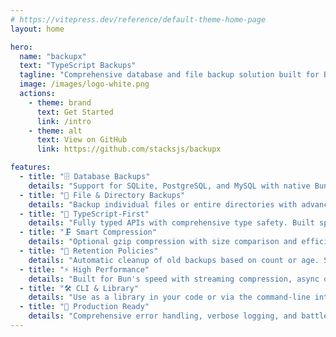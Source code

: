 ```yaml
---
# https://vitepress.dev/reference/default-theme-home-page
layout: home

hero:
  name: "backupx"
  text: "TypeScript Backups"
  tagline: "Comprehensive database and file backup solution built for Bun runtime with TypeScript-first design."
  image: /images/logo-white.png
  actions:
    - theme: brand
      text: Get Started
      link: /intro
    - theme: alt
      text: View on GitHub
      link: https://github.com/stacksjs/backupx

features:
  - title: "🗄️ Database Backups"
    details: "Support for SQLite, PostgreSQL, and MySQL with native Bun drivers. Schema and data backups with custom table filtering."
  - title: "📁 File & Directory Backups"
    details: "Backup individual files or entire directories with advanced filtering, compression, and metadata preservation."
  - title: "🔧 TypeScript-First"
    details: "Fully typed APIs with comprehensive type safety. Built specifically for Bun runtime with modern JavaScript features."
  - title: "🗜️ Smart Compression"
    details: "Optional gzip compression with size comparison and efficiency reporting. Automatic file extension handling."
  - title: "🧹 Retention Policies"
    details: "Automatic cleanup of old backups based on count or age. Supports multiple backup types and custom retention rules."
  - title: "⚡ High Performance"
    details: "Built for Bun's speed with streaming compression, async operations, and minimal memory footprint."
  - title: "🛠️ CLI & Library"
    details: "Use as a library in your code or via the command-line interface. Compiled binaries for all major platforms."
  - title: "🎯 Production Ready"
    details: "Comprehensive error handling, verbose logging, and battle-tested with extensive test suite (77 tests)."
---
```


<Home />
